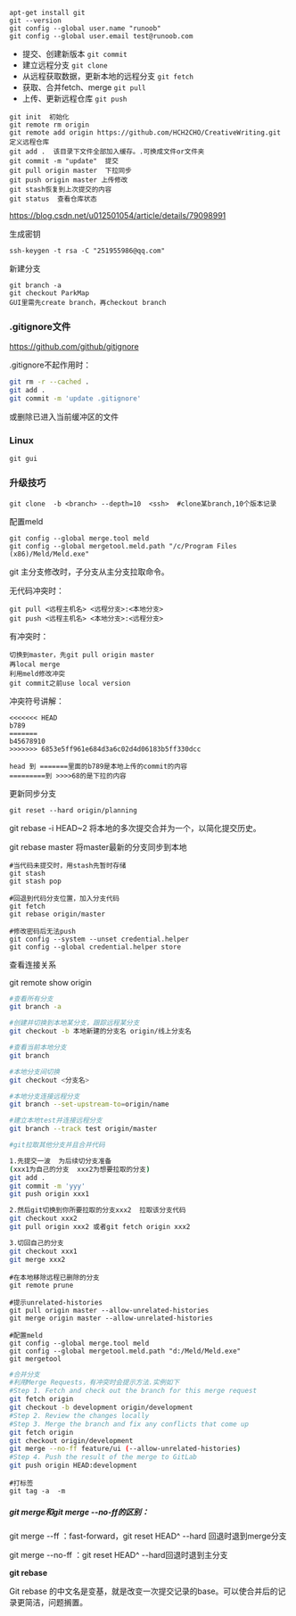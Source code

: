 ```
apt-get install git
git --version
git config --global user.name "runoob"
git config --global user.email test@runoob.com
```

- 提交、创建新版本  `git commit`
- 建立远程分支   `git clone`
- 从远程获取数据，更新本地的远程分支  `git fetch`
- 获取、合并fetch、merge  `git pull`
- 上传、更新远程仓库  `git push`


```
git init  初始化
git remote rm origin
git remote add origin https://github.com/HCH2CHO/CreativeWriting.git  定义远程仓库
git add .  该目录下文件全部加入缓存。.可换成文件or文件夹
git commit -m "update"  提交
git pull origin master  下拉同步
git push origin master 上传修改
git stash恢复到上次提交的内容
git status  查看仓库状态
```

https://blog.csdn.net/u012501054/article/details/79098991



生成密钥

```
ssh-keygen -t rsa -C "251955986@qq.com"
```



新建分支

```
git branch -a
git checkout ParkMap
GUI里需先create branch，再checkout branch
```

### .gitignore文件

<https://github.com/github/gitignore>

.gitignore不起作用时：

```bash
git rm -r --cached .
git add .
git commit -m 'update .gitignore'
```

或删除已进入当前缓冲区的文件

### Linux

```
git gui
```



### 升级技巧

```
git clone  -b <branch> --depth=10  <ssh>  #clone某branch,10个版本记录
```

配置meld

```
git config --global merge.tool meld
git config --global mergetool.meld.path "/c/Program Files (x86)/Meld/Meld.exe"
```



git  主分支修改时，子分支从主分支拉取命令。

无代码冲突时：

```
git pull <远程主机名> <远程分支>:<本地分支>
git push <远程主机名> <本地分支>:<远程分支>
```

有冲突时：

```
切换到master，先git pull origin master
再local merge
利用meld修改冲突
git commit之前use local version
```



冲突符号讲解：

```
<<<<<<< HEAD
b789
=======
b45678910
>>>>>>> 6853e5ff961e684d3a6c02d4d06183b5ff330dcc

head 到 =======里面的b789是本地上传的commit的内容
=========到 >>>>68的是下拉的内容
```



更新同步分支

```
git reset --hard origin/planning
```



git rebase -i HEAD~2   将本地的多次提交合并为一个，以简化提交历史。

git rebase master 将master最新的分支同步到本地



```git
#当代码未提交时，用stash先暂时存储
git stash
git stash pop

#回退到代码分支位置，加入分支代码
git fetch
git rebase origin/master
```



```
#修改密码后无法push
git config --system --unset credential.helper
git config --global credential.helper store
```



查看连接关系

git remote show origin



```bash
#查看所有分支
git branch -a

#创建并切换到本地某分支，跟踪远程某分支
git checkout -b 本地新建的分支名 origin/线上分支名

#查看当前本地分支
git branch

#本地分支间切换
git checkout <分支名>

#本地分支连接远程分支
git branch --set-upstream-to=origin/name

#建立本地test并连接远程分支
git branch --track test origin/master
```



```bash
#git拉取其他分支并且合并代码

1.先提交一波  为后续切分支准备
(xxx1为自己的分支  xxx2为想要拉取的分支)
git add .
git commit -m 'yyy'
git push origin xxx1

2.然后git切换到你所要拉取的分支xxx2  拉取该分支代码
git checkout xxx2
git pull origin xxx2 或者git fetch origin xxx2

3.切回自己的分支
git checkout xxx1
git merge xxx2
```



```
#在本地移除远程已删除的分支
git remote prune
```

```
#提示unrelated-histories
git pull origin master --allow-unrelated-histories
git merge origin master --allow-unrelated-histories
```

```
#配置meld
git config --global merge.tool meld
git config --global mergetool.meld.path "d:/Meld/Meld.exe"
git mergetool
```



```bash
#合并分支
#利用Merge Requests，有冲突时会提示方法.实例如下
#Step 1. Fetch and check out the branch for this merge request
git fetch origin
git checkout -b development origin/development
#Step 2. Review the changes locally
#Step 3. Merge the branch and fix any conflicts that come up
git fetch origin
git checkout origin/development
git merge --no-ff feature/ui (--allow-unrelated-histories)
#Step 4. Push the result of the merge to GitLab
git push origin HEAD:development
```



```
#打标签
git tag -a  -m
```



##### git merge和git merge --no-ff的区别：

git merge --ff ：fast-forward，git reset HEAD^ --hard 回退时退到merge分支

git merge --no-ff ：git reset HEAD^ --hard回退时退到主分支



**git  rebase**

Git rebase 的中文名是变基，就是改变一次提交记录的base。可以使合并后的记录更简洁，问题搁置。



